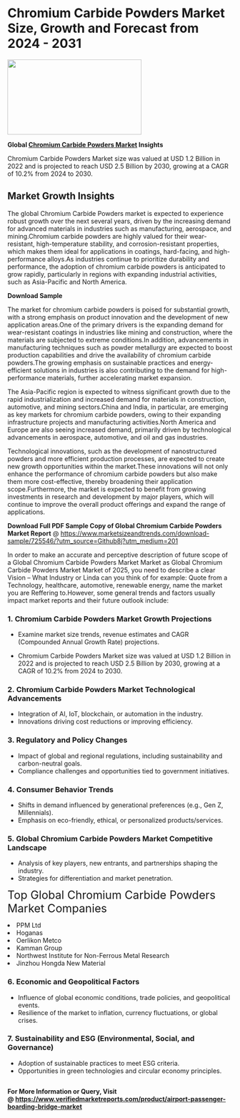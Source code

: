 <H1>Chromium Carbide Powders Market Size, Growth and Forecast from 2024 - 2031</H1><img class="aligncenter size-medium wp-image-584254" src="https://thirdeyenews.in/wp-content/uploads/2024/09/Global-Market-Research-300x168.jpeg" alt="" width="300" height="168" /><p><strong>Global&nbsp;<a href="https://www.marketsizeandtrends.com/download-sample/725546/?utm_source=Github8j?utm_medium=201">Chromium Carbide Powders Market</a> Insights</strong></p><p>Chromium Carbide Powders Market size was valued at USD 1.2 Billion in 2022 and is projected to reach USD 2.5 Billion by 2030, growing at a CAGR of 10.2% from 2024 to 2030.</p><p><h2>Market Growth Insights</h2> <p>The global Chromium Carbide Powders market is expected to experience robust growth over the next several years, driven by the increasing demand for advanced materials in industries such as manufacturing, aerospace, and mining.Chromium carbide powders are highly valued for their wear-resistant, high-temperature stability, and corrosion-resistant properties, which makes them ideal for applications in coatings, hard-facing, and high-performance alloys.As industries continue to prioritize durability and performance, the adoption of chromium carbide powders is anticipated to grow rapidly, particularly in regions with expanding industrial activities, such as Asia-Pacific and North America.</p> <p><strong>Download Sample</strong></p> <p>The market for chromium carbide powders is poised for substantial growth, with a strong emphasis on product innovation and the development of new application areas.One of the primary drivers is the expanding demand for wear-resistant coatings in industries like mining and construction, where the materials are subjected to extreme conditions.In addition, advancements in manufacturing techniques such as powder metallurgy are expected to boost production capabilities and drive the availability of chromium carbide powders.The growing emphasis on sustainable practices and energy-efficient solutions in industries is also contributing to the demand for high-performance materials, further accelerating market expansion.</p> <p>The Asia-Pacific region is expected to witness significant growth due to the rapid industrialization and increased demand for materials in construction, automotive, and mining sectors.China and India, in particular, are emerging as key markets for chromium carbide powders, owing to their expanding infrastructure projects and manufacturing activities.North America and Europe are also seeing increased demand, primarily driven by technological advancements in aerospace, automotive, and oil and gas industries.</p> <p>Technological innovations, such as the development of nanostructured powders and more efficient production processes, are expected to create new growth opportunities within the market.These innovations will not only enhance the performance of chromium carbide powders but also make them more cost-effective, thereby broadening their application scope.Furthermore, the market is expected to benefit from growing investments in research and development by major players, which will continue to improve the overall product offerings and expand the range of applications.</p> <p><span class=""><strong>Download Full PDF Sample Copy of Global Chromium Carbide Powders Market Report</strong> @ <a href="https://www.marketsizeandtrends.com/download-sample/725546/?utm_source=Github8j?utm_medium=201" target="_blank">https://www.marketsizeandtrends.com/download-sample/725546/?utm_source=Github8j?utm_medium=201</a></span></p><p>In order to make an accurate and perceptive description of future scope of a Global&nbsp;Chromium Carbide Powders Market Market as Global&nbsp;Chromium Carbide Powders Market Market of 2025, you need to describe a clear Vision &ndash; What Industry or Linda can you think of for example: Quote from a Technology, healthcare, automotive, renewable energy, name the market you are Reffering to.However, some general trends and factors usually impact market reports and their future outlook include:</p><h3>1.&nbsp;<strong>Chromium Carbide Powders Market Growth Projections</strong></h3><ul><li>Examine market size trends, revenue estimates and CAGR (Compounded Annual Growth Rate) projections.</li><li><p>Chromium Carbide Powders Market size was valued at USD 1.2 Billion in 2022 and is projected to reach USD 2.5 Billion by 2030, growing at a CAGR of 10.2% from 2024 to 2030.</p></li></ul><h3>2.&nbsp;<strong>Chromium Carbide Powders Market Technological Advancements</strong></h3><ul><li>Integration of AI, IoT, blockchain, or automation in the industry.</li><li>Innovations driving cost reductions or improving efficiency.</li></ul><h3>3.&nbsp;<strong>Regulatory and Policy Changes</strong></h3><ul><li>Impact of global and regional regulations, including sustainability and carbon-neutral goals.</li><li>Compliance challenges and opportunities tied to government initiatives.</li></ul><h3>4.&nbsp;<strong>Consumer Behavior Trends</strong></h3><ul><li>Shifts in demand influenced by generational preferences (e.g., Gen Z, Millennials).</li><li>Emphasis on eco-friendly, ethical, or personalized products/services.</li></ul><h3>5.&nbsp;<strong>Global Chromium Carbide Powders Market Competitive Landscape</strong></h3><ul><li>Analysis of key players, new entrants, and partnerships shaping the industry.</li><li>Strategies for differentiation and market penetration.</li></ul><p data-pm-slice="1 1 []"><span style="color: inherit; font-family: inherit; font-size: 25px;">Top Global Chromium Carbide Powders Market Companies</span></p><div class="" data-test-id=""><p><li>PPM Ltd</li><li> Hoganas</li><li> Oerlikon Metco</li><li> Kamman Group</li><li> Northwest Institute for Non-Ferrous Metal Research</li><li> Jinzhou Hongda New Material</li></p></div><h3>6.&nbsp;<strong>Economic and Geopolitical Factors</strong></h3><ul><li>Influence of global economic conditions, trade policies, and geopolitical events.</li><li>Resilience of the market to inflation, currency fluctuations, or global crises.</li></ul><h3>7.&nbsp;<strong>Sustainability and ESG (Environmental, Social, and Governance)</strong></h3><ul><li>Adoption of sustainable practices to meet ESG criteria.</li><li>Opportunities in green technologies and circular economy principles.</li></ul><h2><strong style="font-size: 14px;">For More Information or Query, Visit @&nbsp;</strong><a style="background-color: #ffffff; font-size: 14px;" href="https://www.marketsizeandtrends.com/report/chromium-carbide-powders-market/" target="_blank">https://www.verifiedmarketreports.com/product/airport-passenger-boarding-bridge-market</a></h2>